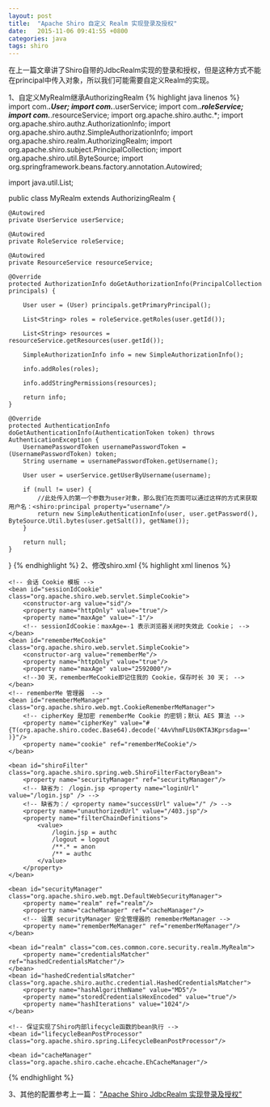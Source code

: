 ```yaml
---
layout: post
title:  "Apache Shiro 自定义 Realm 实现登录及授权"
date:   2015-11-06 09:41:55 +0800
categories: java
tags: shiro
---
```

在上一篇文章讲了Shiro自带的JdbcRealm实现的登录和授权，但是这种方式不能在principal中传入对象，所以我们可能需要自定义Realm的实现。

1、自定义MyRealm继承AuthorizingRealm
{% highlight java linenos %}
import com.***.User;
import com.***.userService;
import com.***.roleService;
import com.***.resourceService;
import org.apache.shiro.authc.*;
import org.apache.shiro.authz.AuthorizationInfo;
import org.apache.shiro.authz.SimpleAuthorizationInfo;
import org.apache.shiro.realm.AuthorizingRealm;
import org.apache.shiro.subject.PrincipalCollection;
import org.apache.shiro.util.ByteSource;
import org.springframework.beans.factory.annotation.Autowired;

import java.util.List;

public class MyRealm extends AuthorizingRealm {

    @Autowired
    private UserService userService;

    @Autowired
    private RoleService roleService;

    @Autowired
    private ResourceService resourceService;

    @Override
    protected AuthorizationInfo doGetAuthorizationInfo(PrincipalCollection principals) {

        User user = (User) principals.getPrimaryPrincipal();

        List<String> roles = roleService.getRoles(user.getId());

        List<String> resources = resourceService.getResources(user.getId());

        SimpleAuthorizationInfo info = new SimpleAuthorizationInfo();

        info.addRoles(roles);

        info.addStringPermissions(resources);

        return info;
    }

    @Override
    protected AuthenticationInfo doGetAuthenticationInfo(AuthenticationToken token) throws AuthenticationException {
        UsernamePasswordToken usernamePasswordToken = (UsernamePasswordToken) token;
        String username = usernamePasswordToken.getUsername();

        User user = userService.getUserByUsername(username);

        if (null != user) {
            //此处传入的第一个参数为user对象，那么我们在页面可以通过这样的方式来获取用户名：<shiro:principal property="username"/>
            return new SimpleAuthenticationInfo(user, user.getPassword(), ByteSource.Util.bytes(user.getSalt()), getName());
        }

        return null;
    }
}
{% endhighlight %}
2、修改shiro.xml
{% highlight xml linenos %}
<?xml version="1.0" encoding="UTF-8"?>
<beans xmlns="http://www.springframework.org/schema/beans"
       xmlns:xsi="http://www.w3.org/2001/XMLSchema-instance"
       xsi:schemaLocation="http://www.springframework.org/schema/beans
            http://www.springframework.org/schema/beans/spring-beans.xsd">

    <!-- 会话 Cookie 模板 -->
    <bean id="sessionIdCookie" class="org.apache.shiro.web.servlet.SimpleCookie">
        <constructor-arg value="sid"/>
        <property name="httpOnly" value="true"/>
        <property name="maxAge" value="-1"/>
        <!-- sessionIdCookie：maxAge=-1 表示浏览器关闭时失效此 Cookie； -->
    </bean>
    <bean id="rememberMeCookie" class="org.apache.shiro.web.servlet.SimpleCookie">
        <constructor-arg value="rememberMe"/>
        <property name="httpOnly" value="true"/>
        <property name="maxAge" value="2592000"/>
        <!--30 天，rememberMeCookie即记住我的 Cookie，保存时长 30 天； -->
    </bean>
    <!-- rememberMe 管理器  -->
    <bean id="rememberMeManager" class="org.apache.shiro.web.mgt.CookieRememberMeManager">
        <!-- cipherKey 是加密 rememberMe Cookie 的密钥；默认 AES 算法 -->
        <property name="cipherKey" value="#{T(org.apache.shiro.codec.Base64).decode('4AvVhmFLUs0KTA3Kprsdag==' )}"/>
        <property name="cookie" ref="rememberMeCookie"/>
    </bean>

    <bean id="shiroFilter" class="org.apache.shiro.spring.web.ShiroFilterFactoryBean">
        <property name="securityManager" ref="securityManager"/>
        <!-- 缺省为： /login.jsp <property name="loginUrl" value="/login.jsp" /> -->
        <!-- 缺省为：/ <property name="successUrl" value="/" /> -->
        <property name="unauthorizedUrl" value="/403.jsp"/>
        <property name="filterChainDefinitions">
            <value>
                /login.jsp = authc
                /logout = logout
                /**.* = anon
                /** = authc
            </value>
        </property>
    </bean>

    <bean id="securityManager" class="org.apache.shiro.web.mgt.DefaultWebSecurityManager">
        <property name="realm" ref="realm"/>
        <property name="cacheManager" ref="cacheManager"/>
        <!-- 设置 securityManager 安全管理器的 rememberMeManager -->
        <property name="rememberMeManager" ref="rememberMeManager"/>
    </bean>

    <bean id="realm" class="com.ces.common.core.security.realm.MyRealm">
        <property name="credentialsMatcher" ref="hashedCredentialsMatcher"/>
    </bean>
    <bean id="hashedCredentialsMatcher" class="org.apache.shiro.authc.credential.HashedCredentialsMatcher">
        <property name="hashAlgorithmName" value="MD5"/>
        <property name="storedCredentialsHexEncoded" value="true"/>
        <property name="hashIterations" value="1024"/>
    </bean>

    <!-- 保证实现了Shiro内部lifecycle函数的bean执行 -->
    <bean id="lifecycleBeanPostProcessor" class="org.apache.shiro.spring.LifecycleBeanPostProcessor"/>

    <bean id="cacheManager" class="org.apache.shiro.cache.ehcache.EhCacheManager"/>

</beans>
{% endhighlight  %}

3、其他的配置参考上一篇：
["Apache Shiro JdbcRealm 实现登录及授权"](shiro-jdbcrealm-of-authorizing-realm.html "Apache Shiro JdbcRealm 实现登录及授权")
